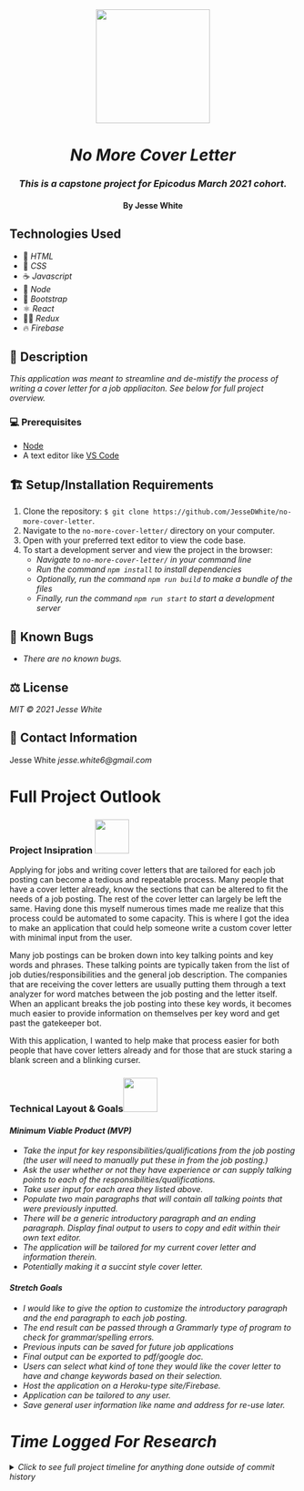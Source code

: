<div align="center">
<img src="https://media.giphy.com/media/RH7HREzgpzUuWMeFJu/giphy.gif" width="200px" />

# _No More Cover Letter_ 
</div>
<div align="center">
<h3><em >This is a capstone project for Epicodus March 2021 cohort.</em></h3>
<h4><p>By Jesse White</p></h4>
</div>

## Technologies Used
* 📝 _HTML_
* 🎨 _CSS_
* ☕ _Javascript_
* 🧭 _Node_
* 🥾 _Bootstrap_
* ⚛ _React_
* 🧙‍♂️ _Redux_
* 🔥 _Firebase_
## 📜 Description
_This application was meant to streamline and de-mistify the process of writing a cover letter for a job appliaciton. See below for full project overview._
### 💻 Prerequisites
* [Node](https://nodejs.org/en/)
* A text editor like [VS Code](https://code.visualstudio.com/)
## 🏗 Setup/Installation Requirements
1. Clone the repository: `$ git clone https://github.com/JesseDWhite/no-more-cover-letter`.
2. Navigate to the `no-more-cover-letter/` directory on your computer.
3. Open with your preferred text editor to view the code base.
4. To start a development server and view the project in the browser:
    * _Navigate to `no-more-cover-letter/` in your command line_
    * _Run the command `npm install` to install dependencies_
    * _Optionally, run the command `npm run build` to make a bundle of the files_
    * _Finally, run the command `npm run start` to start a development server_
## 🐛 Known Bugs
* _There are no known bugs._
## ⚖ License
_MIT © 2021 Jesse White_
## 🤳 Contact Information
Jesse White _jesse.white6@gmail.com_

# Full Project Outlook

<h3>Project Insipration <img src="https://media.giphy.com/media/YWLDUhxMbpPfY831Fn/giphy.gif" width="60px"> </h3> 

<p>Applying for jobs and writing cover letters that are tailored for each job posting can become a tedious and repeatable process. Many people that have a cover letter already, know the sections that can be altered to fit the needs of a job posting. The rest of the cover letter can largely be left the same. Having done this myself numerous times made me realize that this process could be automated to some capacity. This is where I got the idea to make an application that could help someone write a custom cover letter with minimal input from the user.</p>

<p>Many job postings can be broken down into key talking points and key words and phrases. These talking points are typically taken from the list of job duties/responsibilities and the general job description. The companies that are receiving the cover letters are usually putting them through a text analyzer for word matches between the job posting and the letter itself. When an applicant breaks the job posting into these key words, it becomes much easier to provide information on themselves per key word and get past the gatekeeper bot.</p>

<p>With this application, I wanted to help make that process easier for both people that have cover letters already and for those that are stuck staring a blank screen and a blinking curser.</p>

<h3>Technical Layout & Goals<img src="https://media.giphy.com/media/WUlplcMpOCEmTGBtBW/giphy.gif" width="60px">
</h3>
<h4><em>Minimum Viable Product (MVP)<em></h4>

* Take the input for key responsibilities/qualifications from the job posting (the user will need to manually put these in from the job posting.)
* Ask the user whether or not they have experience or can supply talking points to each of the responsibilities/qualifications.
* Take user input for each area they listed above.
* Populate two main paragraphs that will contain all talking points that were previously inputted.
* There will be a generic introductory paragraph and an ending paragraph.
Display final output to users to copy and edit within their own text editor.
* The application will be tailored for my current cover letter and information therein.
* Potentially making it a succint style cover letter.

<h4><em>Stretch Goals<em></h4>

* I would like to give the option to customize the introductory paragraph and the end paragraph to each job posting.
* The end result can be passed through a Grammarly type of program to check for grammar/spelling errors.
* Previous inputs can be saved for future job applications
* Final output can be exported to pdf/google doc.
* Users can select what kind of tone they would like the cover letter to have and change keywords based on their selection.
* Host the application on a Heroku-type site/Firebase.
* Application can be tailored to any user.
* Save general user information like name and address for re-use later.

# Time Logged For Research
<details>
  <summary>Click to see full project timeline for anything done outside of commit history</summary>

  ## 7/16/2021
  * 8:00 - 9:00: research on text anylizers to evaluate job postings for key words. Currently looking into Microsoft Azure.
  * 9:45 - 10:31: writing project overview and inspiration on a word doc to import later into README.
  * 10:45 - 11:30: reading articles on good cover letters and content.
  * 14:56 - 15:16: researching more cover letter examples.
  * 15:30 - 16:24: researching how to add Google authentication to gather user info for reusable forms.
</details>